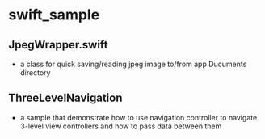 # swift_sample
## JpegWrapper.swift
- a class for quick saving/reading jpeg image to/from app Ducuments directory

## ThreeLevelNavigation
- a sample that demonstrate how to use navigation controller to navigate 
  3-level view controllers and how to pass data between them
